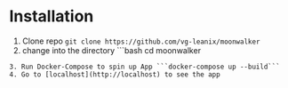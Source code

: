 # Installation

1. Clone repo ```git clone https://github.com/vg-leanix/moonwalker```
2. change into the directory ```bash
 cd moonwalker
 ```
3. Run Docker-Compose to spin up App ```docker-compose up --build```
4. Go to [localhost](http://localhost) to see the app

